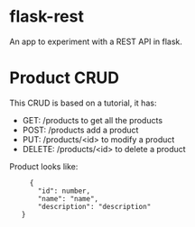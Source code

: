 # flask-rest
An app to experiment with a REST API in flask.


# Product CRUD
This CRUD is based on a tutorial, it has:
 - GET: /products to get all the products
 - POST: /products add a product
 - PUT: /products/\<id> to modify a product
 - DELETE: /products/\<id> to delete a product
 
 Product looks like:
 ```
      {
        "id": number,
        "name": "name",
        "description": "description"
    }
 ```
